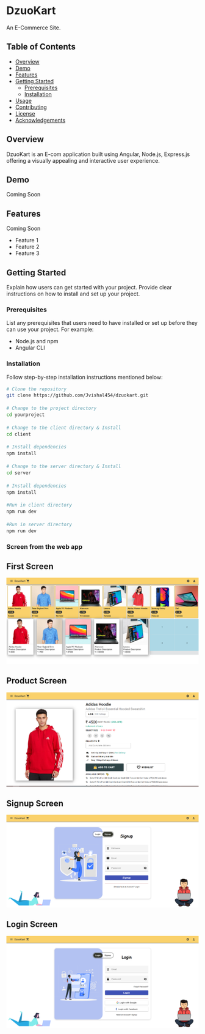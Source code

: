 # DzuoKart

An E-Commerce Site.

## Table of Contents

- [Overview](#overview)
- [Demo](#demo)
- [Features](#features)
- [Getting Started](#getting-started)
  - [Prerequisites](#prerequisites)
  - [Installation](#installation)
- [Usage](#usage)
- [Contributing](#contributing)
- [License](#license)
- [Acknowledgements](#acknowledgements)

## Overview

DzuoKart is an E-com application built using Angular, Node.js, Express.js offering a visually appealing and interactive user experience. 

## Demo

Coming Soon

## Features

Coming Soon

- Feature 1
- Feature 2
- Feature 3

## Getting Started

Explain how users can get started with your project. Provide clear instructions on how to install and set up your project.

### Prerequisites

List any prerequisites that users need to have installed or set up before they can use your project. For example:

- Node.js and npm
- Angular CLI

### Installation

Follow step-by-step installation instructions mentioned below:

```bash
# Clone the repository
git clone https://github.com/Jvishal454/dzuokart.git

# Change to the project directory
cd yourproject

# Change to the client directory & Install
cd client

# Install dependencies
npm install

# Change to the server directory & Install
cd server

# Install dependencies
npm install

#Run in client directory
npm run dev

#Run in server directory
npm run dev

```
### Screen from the web app

## First Screen

![First Screen](screens/dzuokart.PNG)

## Product Screen

![Product Screen](screens/dzuokart-product.PNG)

## Signup Screen

![signup Screen](screens/dzuokart-signup.PNG)

## Login Screen

![Login Screen](screens/dzuokart-login.PNG)

